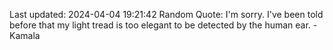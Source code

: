 Last updated: 2024-04-04 19:21:42
Random Quote: I'm sorry. I've been told before that my light tread is too elegant to be detected by the human ear. - Kamala